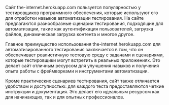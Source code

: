 Сайт the-internet.herokuapp.com пользуется популярностью у тестировщиков программного обеспечения, которые используют его для отработки навыков автоматизации тестирования. На сайте предлагаются разнообразные сценарии тестирования, подходящие для автоматизации, такие как аутентификация пользователей, загрузка файлов, динамическая загрузка контента и многое другое.

Главное преимущество использования the-internet.herokuapp.com для автоматизированного тестирования заключается в том, что он обеспечивает реалистичную тестовую среду с задачами и сценариями, которые тестировщики могут встретить в реальных приложениях. Это делает сайт отличным ресурсом для улучшения навыков и получения опыта работы с фреймворками и инструментами автоматизации.

Кроме практических сценариев тестирования, сайт также отличается удобством и доступностью: для каждого теста предоставляются четкие инструкции и документация. Это делает его идеальным ресурсом как для начинающих, так и для опытных профессионалов.